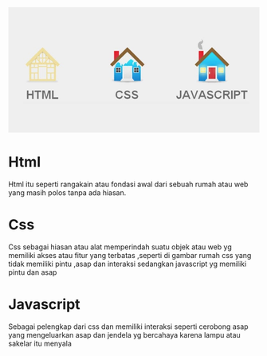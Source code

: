 ![alt text](https://github.com/FrlcSven/HTML-OBSIDIAN/blob/main/ASET%20HTML/CONTOH%20RUMAH.jpg?raw=true)

# Html
Html itu seperti rangakain atau fondasi awal dari sebuah rumah atau web yang masih polos tanpa ada hiasan. 

# Css
Css sebagai hiasan atau alat memperindah suatu objek atau web yg memiliki akses atau fitur yang terbatas ,seperti di gambar rumah css yang tidak memiliki pintu ,asap dan interaksi sedangkan javascript yg memiliki pintu dan asap

# Javascript 
Sebagai pelengkap dari css dan memiliki interaksi seperti cerobong asap yang mengeluarkan asap dan jendela yg bercahaya karena lampu atau sakelar itu menyala
